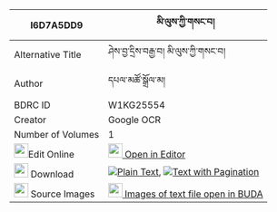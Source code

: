 |I6D7A5DD9|མི་ལུས་ཀྱི་གསང་བ། 
| --- | --- 
|Alternative Title |ཤེས་བྱ་དྲིས་བརྒྱ་བ། མི་ལུས་ཀྱི་གསང་བ།
|Author| དཔལ་མཚོ་སྒྲོལ་མ།
|BDRC ID | W1KG25554
|Creator | Google OCR
|Number of Volumes| 1
|<img width="25" src="https://img.icons8.com/color/25/000000/edit-property.png">Edit Online| [<img width="25" src="https://avatars.githubusercontent.com/u/45091458?s=200&v=4"> Open in Editor](http://editor.openpecha.org/I6D7A5DD9)
|<img width="25" src="https://img.icons8.com/fluent/48/000000/download-2.png"/>  Download | [![](https://img.icons8.com/color/20/000000/txt.png)Plain Text](https://github.com/Openpecha/I6D7A5DD9/releases/download/v1/milu_kyi_sangwa_plain_I6D7A5DD9.zip), [![](https://img.icons8.com/color/20/000000/txt.png)Text with Pagination](https://github.com/Openpecha/I6D7A5DD9/releases/download/v1/milu_kyi_sangwa_pages_I6D7A5DD9.zip)
|<img width="25" src="https://img.icons8.com/plasticine/100/000000/pictures-folder.png"/>  Source Images | [<img width="25" src="https://library.bdrc.io/icons/BUDA-small.svg"> Images of text file open in BUDA](https://library.bdrc.io/show/bdr:W1KG25554)